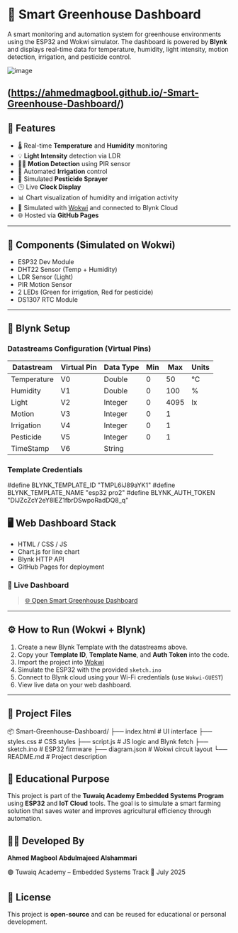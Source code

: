 
# 🌿 Smart Greenhouse Dashboard

A smart monitoring and automation system for greenhouse environments using the ESP32 and Wokwi simulator. The dashboard is powered by **Blynk** and displays real-time data for temperature, humidity, light intensity, motion detection, irrigation, and pesticide control.

![image](https://github.com/user-attachments/assets/3d73c744-ab07-4cd1-9653-b14c99618e6f)




(https://ahmedmagbool.github.io/-Smart-Greenhouse-Dashboard/)
---

## 🚀 Features

- 🌡️ Real-time **Temperature** and **Humidity** monitoring
- 💡 **Light Intensity** detection via LDR
- 🕵️‍♂️ **Motion Detection** using PIR sensor
- 🚿 Automated **Irrigation** control
- 🐛 Simulated **Pesticide Sprayer**
- 🕒 Live **Clock Display**
- 📊 Chart visualization of humidity and irrigation activity
- 🧪 Simulated with [Wokwi](https://wokwi.com/) and connected to Blynk Cloud
- 🌐 Hosted via **GitHub Pages**

---

## 🧩 Components (Simulated on Wokwi)

- ESP32 Dev Module
- DHT22 Sensor (Temp + Humidity)
- LDR Sensor (Light)
- PIR Motion Sensor
- 2 LEDs (Green for irrigation, Red for pesticide)
- DS1307 RTC Module

---

## 🔌 Blynk Setup

### Datastreams Configuration (Virtual Pins)

| Datastream  | Virtual Pin | Data Type | Min | Max | Units |
|-------------|-------------|------------|-----|-----|--------|
| Temperature | V0          | Double     | 0   | 50  | °C     |
| Humidity    | V1          | Double     | 0   | 100 | %      |
| Light       | V2          | Integer    | 0   | 4095| lx     |
| Motion      | V3          | Integer    | 0   | 1   |        |
| Irrigation  | V4          | Integer    | 0   | 1   |        |
| Pesticide   | V5          | Integer    | 0   | 1   |        |
| TimeStamp   | V6          | String     |     |     |        |

### Template Credentials

#define BLYNK_TEMPLATE_ID "TMPL6iJ89aYK1"
#define BLYNK_TEMPLATE_NAME "esp32 pro2"
#define BLYNK_AUTH_TOKEN "DlJZcZcY2eY8lEZ1fbrDSwpoRadDQ8_q"


## 🖥️ Web Dashboard Stack

* HTML / CSS / JS
* Chart.js for line chart
* Blynk HTTP API
* GitHub Pages for deployment

### 🔗 Live Dashboard

> [🌐 Open Smart Greenhouse Dashboard](https://ahmedmagbool.github.io/Smart-Greenhouse-Dashboard/)

---

## ⚙️ How to Run (Wokwi + Blynk)

1. Create a new Blynk Template with the datastreams above.
2. Copy your **Template ID**, **Template Name**, and **Auth Token** into the code.
3. Import the project into [Wokwi](https://wokwi.com/)
4. Simulate the ESP32 with the provided `sketch.ino`
5. Connect to Blynk cloud using your Wi-Fi credentials (use `Wokwi-GUEST`)
6. View live data on your web dashboard.

---

## 📁 Project Files

📦 Smart-Greenhouse-Dashboard/
├── index.html       # UI interface
├── styles.css       # CSS styles
├── script.js        # JS logic and Blynk fetch
├── sketch.ino       # ESP32 firmware
├── diagram.json     # Wokwi circuit layout
└── README.md        # Project description



## 🧠 Educational Purpose

This project is part of the **Tuwaiq Academy Embedded Systems Program** using **ESP32** and **IoT Cloud** tools. The goal is to simulate a smart farming solution that saves water and improves agricultural efficiency through automation.



## 👨‍💻 Developed By

**Ahmed Magbool**
**Abdulmajeed Alshammari**

🟣 Tuwaiq Academy – Embedded Systems Track
📆 July 2025



## 📝 License

This project is **open-source** and can be reused for educational or personal development.



